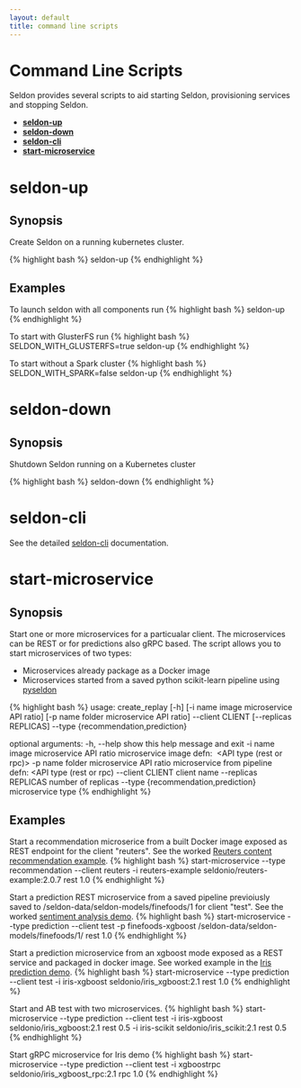```yaml
---
layout: default
title: command line scripts
---
```


# Command Line Scripts
Seldon provides several scripts to aid starting Seldon, provisioning services and stopping Seldon.

* [**seldon-up**](#seldon-up)
* [**seldon-down**](#seldon-down)
* [**seldon-cli**](#seldon-cli)
* [**start-microservice**](#start-microservice)


# <a name="seldon-up"></a>**seldon-up**

## Synopsis
Create Seldon on a running kubernetes cluster.

{% highlight bash %}
seldon-up
{% endhighlight %}

## Examples
To launch seldon with all components run
{% highlight bash %}
seldon-up
{% endhighlight %}

To start with GlusterFS run 
{% highlight bash %}
SELDON_WITH_GLUSTERFS=true seldon-up
{% endhighlight %}

To start without a Spark cluster 
{% highlight bash %}
SELDON_WITH_SPARK=false seldon-up
{% endhighlight %}

# <a name="seldon-down"></a>**seldon-down**

## Synopsis
Shutdown Seldon running on a Kubernetes cluster

{% highlight bash %}
seldon-down
{% endhighlight %}

# <a name="seldon-cli"></a>**seldon-cli**
See the detailed [seldon-cli](seldon-cli.html) documentation.

# <a name="start-microservice"></a>**start-microservice**

## Synopsis
Start one or more  microservices for a particualar client. The microservices can be REST or for predictions also gRPC based.
The script allows you to start microservices of two types:

 * Microservices already package as a Docker image
 * Microservices started from a saved python scikit-learn pipeline using [pyseldon](prediction-pipeline.html)

{% highlight bash %}
usage: create_replay [-h] [-i name image microservice API ratio]
                     [-p name folder microservice API ratio] --client CLIENT
                     [--replicas REPLICAS] --type {recommendation,prediction}

optional arguments:
  -h, --help            show this help message and exit
  -i name image microservice API ratio
                        microservice image defn: <name> <image> <API type
                        (rest or rpc)> <ratio>
  -p name folder microservice API ratio
                        microservice from pipeline defn: <name> <folder> <API
                        type (rest or rpc) <ratio>
  --client CLIENT       client name
  --replicas REPLICAS   number of replicas
  --type {recommendation,prediction}
                        microservice type
{% endhighlight %}

## Examples

Start a recommendation microserice from a built Docker image exposed as  REST endpoint for the client "reuters". See the worked [Reuters content recommendation example](content-recommendation-example.html).
{% highlight bash %}
start-microservice --type recommendation --client reuters -i reuters-example seldonio/reuters-example:2.0.7 rest 1.0
{% endhighlight %}

Start a prediction REST microservice from a saved pipeline previoiusly saved to /seldon-data/seldon-models/finefoods/1 for client "test". See the worked [sentiment analysis demo](sentiment-demo.html).
{% highlight bash %}
start-microservice --type prediction --client test -p finefoods-xgboost /seldon-data/seldon-models/finefoods/1/ rest 1.0
{% endhighlight %}

Start a prediction microservice from an xgboost mode exposed as a REST service and packaged in  docker image. See worked example in the [Iris prediction demo](prediction-example.html).
{% highlight bash %}
start-microservice --type prediction --client test -i iris-xgboost seldonio/iris_xgboost:2.1 rest 1.0
{% endhighlight %}

Start and AB test with two microservices.
{% highlight bash %}
start-microservice --type prediction --client test -i iris-xgboost seldonio/iris_xgboost:2.1 rest 0.5 -i iris-scikit seldonio/iris_scikit:2.1 rest 0.5
{% endhighlight %}

Start gRPC microservice for Iris demo
{% highlight bash %}
start-microservice --type prediction --client test -i xgboostrpc seldonio/iris_xgboost_rpc:2.1 rpc 1.0
{% endhighlight %}






